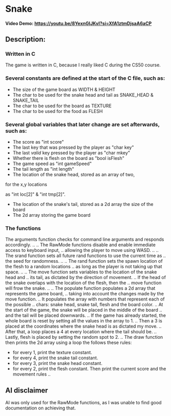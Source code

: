 # Snake
#### Video Demo:  <https://youtu.be/8YexnGIJKvI?si=XfA1ztmDjsaA6aCP>

## Description:

### Written in C

The game is written in C, because I really liked C during the CS50 course.

### Several constants are defined at the start of the C file, such as:
* The size of the game board as WIDTH & HEIGHT
* The char to be used for the snake head and tail as SNAKE_HEAD & SNAKE_TAIL
* The char to be used for the board as TEXTURE
* The char to be used for the food as FLESH

### Several global variables that later change are set afterwards, such as:

* The score as "int score"
* The last key that was pressed by the player as "char key"
* The last *valid* key pressed by the player as "char mkey"
* Whether there is flesh on the board as "bool isFlesh"
* The game speed as "int gameSpeed"
* The tail length as "int length"
* The location of the snake head, stored as an array of two,

for the x,y locations

as "int loc[2]" & "int tmp[2]".

* The location of the snake's tail, stored as a 2d array the size of the board
* The 2d array storing the game board

### The functions

The arguments function checks for command line arguments and responds accordingly.
..
..
The RawMode functions disable and enable immediate access to keyboard input,
..
allowing the player to move using WASD.
..
..
The srand function sets all future rand functions to use the current time as
..
the seed for randomness.
..
..
The rand function sets the spawn location of the flesh to a random locations
..
as long as the player is not taking up that space.
..
..
The move function sets variables to the location of the snake head and
..
its tail, as dictated by the direction of movement.
..
If the head of the snake overlaps with the location of the flesh, then the
..
move function will frow the snake.
..
..
The populate function populates a 2d array that represents the game board,
..
taking into account the changes made by the move function.
..
It populates the array with numbers that represent each of the possible
..
chars: snake head, snake tail, flesh and the board color.
..
At the start of the game, the snake will be placed in the middle of the board
..
and the tail will be placed downwards.
..
If the game has already started, the whole board is reset by setting all the values in the array to 1.
..
Then a 3 is placed at the coordinates where the snake head is as dictated my move.
..
After that, a loop places a 4 at every location where the tail should be.
..
Lastly, flesh is placed by setting the random spot to 2.
..
The draw function then prints the 2d array using a loop the follows these rules:
* for every 1, print the texture constant.
* for every 4, print the snake tail constant.
* for every 3, print the snake head constant.
* for every 2, print the flesh constant.
Then print the current score and the movement rules
..
## AI disclaimer
AI was only used for the RawMode functions, as I was unable to find good documentation on achieving that.

